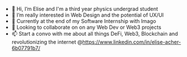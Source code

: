 - 👋 Hi, I’m Elise and I'm a third year physics undergrad student
- 👀 I’m really interested in Web Design and the potential of UX/UI
- 🌱 Currently at the end of my Software Internship with Imago
- 💞️ Looking to collaborate on on any Web Dev or Web3 projects
- 📫 Start a convo with me about all things DeFi, Web3, Blockchain and revolutionizing the internet @https://www.linkedin.com/in/elise-acher-6b07791b7/

<!---
eacher24/eacher24 is a ✨ special ✨ repository because its `README.md` (this file) appears on your GitHub profile.
You can click the Preview link to take a look at your changes.
--->
